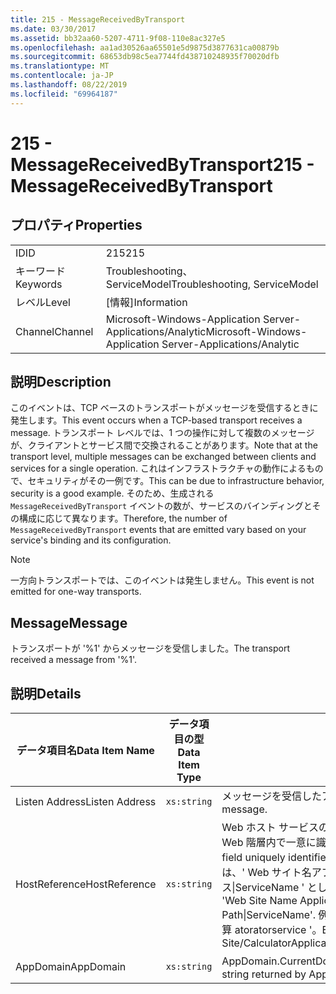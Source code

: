 ```yaml
---
title: 215 - MessageReceivedByTransport
ms.date: 03/30/2017
ms.assetid: bb32aa60-5207-4711-9f08-110e8ac327e5
ms.openlocfilehash: aa1ad30526aa65501e5d9875d3877631ca00879b
ms.sourcegitcommit: 68653db98c5ea7744fd438710248935f70020dfb
ms.translationtype: MT
ms.contentlocale: ja-JP
ms.lasthandoff: 08/22/2019
ms.locfileid: "69964187"
---
```

# <a name="215---messagereceivedbytransport"></a><span data-ttu-id="4df9f-102">215 - MessageReceivedByTransport</span><span class="sxs-lookup"><span data-stu-id="4df9f-102">215 - MessageReceivedByTransport</span></span>
## <a name="properties"></a><span data-ttu-id="4df9f-103">プロパティ</span><span class="sxs-lookup"><span data-stu-id="4df9f-103">Properties</span></span>  
  
|||  
|-|-|  
|<span data-ttu-id="4df9f-104">ID</span><span class="sxs-lookup"><span data-stu-id="4df9f-104">ID</span></span>|<span data-ttu-id="4df9f-105">215</span><span class="sxs-lookup"><span data-stu-id="4df9f-105">215</span></span>|  
|<span data-ttu-id="4df9f-106">キーワード</span><span class="sxs-lookup"><span data-stu-id="4df9f-106">Keywords</span></span>|<span data-ttu-id="4df9f-107">Troubleshooting、ServiceModel</span><span class="sxs-lookup"><span data-stu-id="4df9f-107">Troubleshooting, ServiceModel</span></span>|  
|<span data-ttu-id="4df9f-108">レベル</span><span class="sxs-lookup"><span data-stu-id="4df9f-108">Level</span></span>|<span data-ttu-id="4df9f-109">[情報]</span><span class="sxs-lookup"><span data-stu-id="4df9f-109">Information</span></span>|  
|<span data-ttu-id="4df9f-110">Channel</span><span class="sxs-lookup"><span data-stu-id="4df9f-110">Channel</span></span>|<span data-ttu-id="4df9f-111">Microsoft-Windows-Application Server-Applications/Analytic</span><span class="sxs-lookup"><span data-stu-id="4df9f-111">Microsoft-Windows-Application Server-Applications/Analytic</span></span>|  
  
## <a name="description"></a><span data-ttu-id="4df9f-112">説明</span><span class="sxs-lookup"><span data-stu-id="4df9f-112">Description</span></span>  
 <span data-ttu-id="4df9f-113">このイベントは、TCP ベースのトランスポートがメッセージを受信するときに発生します。</span><span class="sxs-lookup"><span data-stu-id="4df9f-113">This event occurs when a TCP-based transport receives a message.</span></span> <span data-ttu-id="4df9f-114">トランスポート レベルでは、1 つの操作に対して複数のメッセージが、クライアントとサービス間で交換されることがあります。</span><span class="sxs-lookup"><span data-stu-id="4df9f-114">Note that at the transport level, multiple messages can be exchanged between clients and services for a single operation.</span></span> <span data-ttu-id="4df9f-115">これはインフラストラクチャの動作によるもので、セキュリティがその一例です。</span><span class="sxs-lookup"><span data-stu-id="4df9f-115">This can be due to infrastructure behavior, security is a good example.</span></span> <span data-ttu-id="4df9f-116">そのため、生成される `MessageReceivedByTransport` イベントの数が、サービスのバインディングとその構成に応じて異なります。</span><span class="sxs-lookup"><span data-stu-id="4df9f-116">Therefore, the number of `MessageReceivedByTransport` events that are emitted vary based on your service's binding and its configuration.</span></span>  
  
> [!NOTE]
> <span data-ttu-id="4df9f-117">一方向トランスポートでは、このイベントは発生しません。</span><span class="sxs-lookup"><span data-stu-id="4df9f-117">This event is not emitted for one-way transports.</span></span>  
  
## <a name="message"></a><span data-ttu-id="4df9f-118">Message</span><span class="sxs-lookup"><span data-stu-id="4df9f-118">Message</span></span>  
 <span data-ttu-id="4df9f-119">トランスポートが '%1' からメッセージを受信しました。</span><span class="sxs-lookup"><span data-stu-id="4df9f-119">The transport received a message from '%1'.</span></span>  
  
## <a name="details"></a><span data-ttu-id="4df9f-120">説明</span><span class="sxs-lookup"><span data-stu-id="4df9f-120">Details</span></span>  
  
|<span data-ttu-id="4df9f-121">データ項目名</span><span class="sxs-lookup"><span data-stu-id="4df9f-121">Data Item Name</span></span>|<span data-ttu-id="4df9f-122">データ項目の型</span><span class="sxs-lookup"><span data-stu-id="4df9f-122">Data Item Type</span></span>|<span data-ttu-id="4df9f-123">説明</span><span class="sxs-lookup"><span data-stu-id="4df9f-123">Description</span></span>|  
|--------------------|--------------------|-----------------|  
|<span data-ttu-id="4df9f-124">Listen Address</span><span class="sxs-lookup"><span data-stu-id="4df9f-124">Listen Address</span></span>|`xs:string`|<span data-ttu-id="4df9f-125">メッセージを受信したアドレス。</span><span class="sxs-lookup"><span data-stu-id="4df9f-125">The address that received the message.</span></span>|  
|<span data-ttu-id="4df9f-126">HostReference</span><span class="sxs-lookup"><span data-stu-id="4df9f-126">HostReference</span></span>|`xs:string`|<span data-ttu-id="4df9f-127">Web ホスト サービスの場合は、このフィールドにより、サービスが Web 階層内で一意に識別されます。</span><span class="sxs-lookup"><span data-stu-id="4df9f-127">For Web-hosted services, this field uniquely identifies the service in the Web hierarchy.</span></span> <span data-ttu-id="4df9f-128">この形式は、' Web サイト名アプリケーション仮想パス&#124;サービスの仮想パス&#124;ServiceName ' として定義されています。</span><span class="sxs-lookup"><span data-stu-id="4df9f-128">Its format is defined as 'Web Site Name Application Virtual Path&#124;Service Virtual Path&#124;ServiceName'.</span></span> <span data-ttu-id="4df9f-129">例:' 既定の Web サイト/計算 Atorapplication&#124;&#124;/計算 atoratorservice '。</span><span class="sxs-lookup"><span data-stu-id="4df9f-129">Example: 'Default Web Site/CalculatorApplication&#124;/CalculatorService.svc&#124;CalculatorService'.</span></span>|  
|<span data-ttu-id="4df9f-130">AppDomain</span><span class="sxs-lookup"><span data-stu-id="4df9f-130">AppDomain</span></span>|`xs:string`|<span data-ttu-id="4df9f-131">AppDomain.CurrentDomain.FriendlyName で返される文字列。</span><span class="sxs-lookup"><span data-stu-id="4df9f-131">The string returned by AppDomain.CurrentDomain.FriendlyName.</span></span>|

